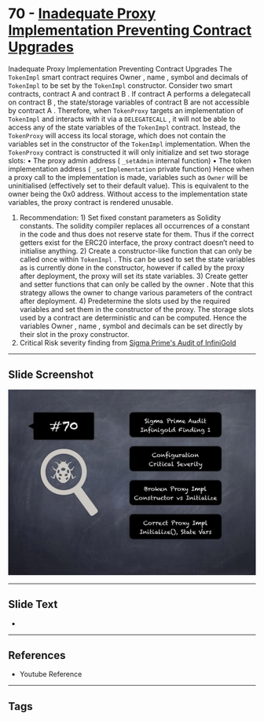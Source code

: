 
# 70 - [Inadequate Proxy Implementation Preventing Contract Upgrades](./Inadequate%20Proxy%20Implementation%20Preventing%20Contract%20Upgrades.md)

Inadequate Proxy Implementation Preventing Contract Upgrades The `TokenImpl` smart contract requires Owner , name , symbol and decimals of `TokenImpl` to be set by the `TokenImpl` constructor. Consider two smart contracts, contract A and contract B . If contract A performs a delegatecall on contract B , the state/storage variables of contract B are not accessible by contract A . Therefore, when `TokenProxy` targets an implementation of `TokenImpl` and interacts with it via a `DELEGATECALL` , it will not be able to access any of the state variables of the `TokenImpl` contract. Instead, the `TokenProxy` will access its local storage, which does not contain the variables set in the constructor of the `TokenImpl` implementation. When the `TokenProxy` contract is constructed it will only initialize and set two storage slots: • The proxy admin address ( `_setAdmin` internal function) • The token implementation address ( `_setImplementation` private function) Hence when a proxy call to the implementation is made, variables such as `Owner` will be uninitialised (effectively set to their default value). This is equivalent to the owner being the 0x0 address. Without access to the implementation state variables, the proxy contract is rendered unusable.


1. Recommendation: 1) Set fixed constant parameters as Solidity constants. The solidity compiler replaces all occurrences of a constant in the code and thus does not reserve state for them. Thus if the correct getters exist for the ERC20 interface, the proxy contract doesn’t need to initialise anything. 2) Create a constructor-like function that can only be called once within `TokenImpl` . This can be used to set the state variables as is currently done in the constructor, however if called by the proxy after deployment, the proxy will set its state variables. 3) Create getter and setter functions that can only be called by the owner . Note that this strategy allows the owner to change various parameters of the contract after deployment. 4) Predetermine the slots used by the required variables and set them in the constructor of the proxy. The storage slots used by a contract are deterministic and can be computed. Hence the variables Owner , name , symbol and decimals can be set directly by their slot in the proxy constructor.
2. Critical Risk severity finding from [Sigma Prime's Audit of InfiniGold](https://github.com/sigp/public-audits/raw/master/infinigold/review.pdf)


___
## Slide Screenshot
![070.png](../../images/7.%20Audit%20Findings%20101/070.png)
___
## Slide Text
- 
___
## References
- Youtube Reference
___
## Tags
